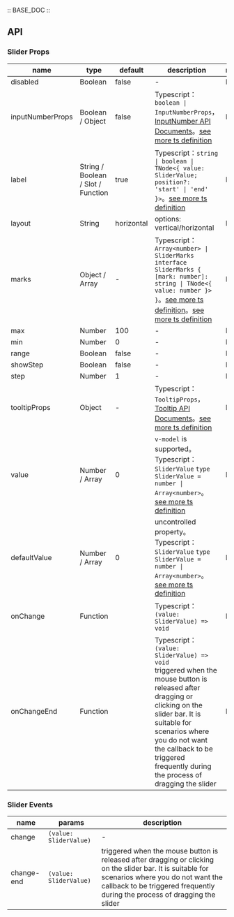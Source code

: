 :: BASE_DOC ::

## API

### Slider Props

name | type | default | description | required
-- | -- | -- | -- | --
disabled | Boolean | false | \- | N
inputNumberProps | Boolean / Object | false | Typescript：`boolean \| InputNumberProps`，[InputNumber API Documents](./input-number?tab=api)。[see more ts definition](https://github.com/Tencent/tdesign-vue/tree/develop/src/slider/type.ts) | N
label | String / Boolean / Slot / Function | true | Typescript：`string \| boolean \| TNode<{ value: SliderValue; position?: 'start' \| 'end' }>`。[see more ts definition](https://github.com/Tencent/tdesign-vue/blob/develop/src/common.ts) | N
layout | String | horizontal | options: vertical/horizontal | N
marks | Object / Array | - | Typescript：`Array<number> \| SliderMarks` `interface SliderMarks { [mark: number]: string \| TNode<{ value: number }> }`。[see more ts definition](https://github.com/Tencent/tdesign-vue/blob/develop/src/common.ts)。[see more ts definition](https://github.com/Tencent/tdesign-vue/tree/develop/src/slider/type.ts) | N
max | Number | 100 | \- | N
min | Number | 0 | \- | N
range | Boolean | false | \- | N
showStep | Boolean | false | \- | N
step | Number | 1 | \- | N
tooltipProps | Object | - | Typescript：`TooltipProps`，[Tooltip API Documents](./tooltip?tab=api)。[see more ts definition](https://github.com/Tencent/tdesign-vue/tree/develop/src/slider/type.ts) | N
value | Number / Array | 0 | `v-model` is supported。Typescript：`SliderValue` `type SliderValue = number \| Array<number>`。[see more ts definition](https://github.com/Tencent/tdesign-vue/tree/develop/src/slider/type.ts) | N
defaultValue | Number / Array | 0 | uncontrolled property。Typescript：`SliderValue` `type SliderValue = number \| Array<number>`。[see more ts definition](https://github.com/Tencent/tdesign-vue/tree/develop/src/slider/type.ts) | N
onChange | Function |  | Typescript：`(value: SliderValue) => void`<br/> | N
onChangeEnd | Function |  | Typescript：`(value: SliderValue) => void`<br/>triggered when the mouse button is released after dragging or clicking on the slider bar. It is suitable for scenarios where you do not want the callback to be triggered frequently during the process of dragging the slider | N

### Slider Events

name | params | description
-- | -- | --
change | `(value: SliderValue)` | \-
change-end | `(value: SliderValue)` | triggered when the mouse button is released after dragging or clicking on the slider bar. It is suitable for scenarios where you do not want the callback to be triggered frequently during the process of dragging the slider
